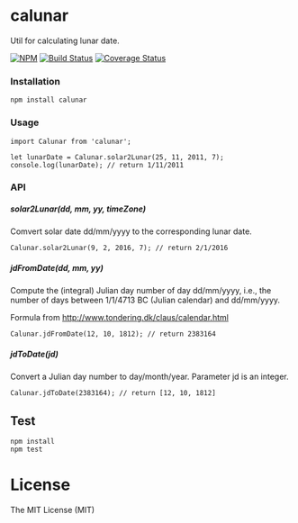 # calunar
Util for calculating lunar date.

[![NPM](https://badge.fury.io/js/calunar.svg)](https://badge.fury.io/js/calunar)
[![Build Status](https://travis-ci.org/ndaidong/calunar.svg?branch=master)](https://travis-ci.org/ndaidong/calunar)
[![Coverage Status](https://coveralls.io/repos/github/techpush/calunar/badge.svg?branch=master)](https://coveralls.io/github/techpush/calunar?branch=master)

### Installation

```
npm install calunar
```

### Usage

```
import Calunar from 'calunar';

let lunarDate = Calunar.solar2Lunar(25, 11, 2011, 7);
console.log(lunarDate); // return 1/11/2011
```

### API

##### solar2Lunar(dd, mm, yy, timeZone)

Comvert solar date dd/mm/yyyy to the corresponding lunar date.

```
Calunar.solar2Lunar(9, 2, 2016, 7); // return 2/1/2016
```

##### jdFromDate(dd, mm, yy)

Compute the (integral) Julian day number of day dd/mm/yyyy, i.e., the number of days between 1/1/4713 BC (Julian calendar) and dd/mm/yyyy.

Formula from http://www.tondering.dk/claus/calendar.html

```
Calunar.jdFromDate(12, 10, 1812); // return 2383164
```

##### jdToDate(jd)

Convert a Julian day number to day/month/year. Parameter jd is an integer.

```
Calunar.jdToDate(2383164); // return [12, 10, 1812]
```


## Test

```
npm install
npm test
```


# License

The MIT License (MIT)
